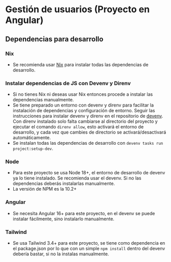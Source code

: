 # Gestión de usuarios (Proyecto en Angular)
## Dependencias para desarrollo
  ### Nix
   - Se recomienda usar [Nix](https://nixos.org/download.html) para instalar todas las dependencias de desarrollo.
  ### Instalar dependencias de JS con Devenv y Direnv
  - Si no tienes Nix ni deseas usar Nix entonces procede a instalar las dependencias manualmente.
  - Se tiene preparado un entorno con devenv y direnv para facilitar la instalación de dependencias y configuración de entorno.
  Seguir las instrucciones para instalar devenv y direnv en el repositorio de [devenv](https://github.com/cachix/devenv).
  Con direnv instalado solo falta cambiarse al directorio del proyecto y ejecutar el comando `direnv allow`, esto activará el entorno de desarrollo, y cada vez que cambies de directorio se activará/desactivará automáticamente.
  - Se instalan todas las dependencias de desarrollo con `devenv tasks run project:setup-dev`.
  ### Node
  - Para este proyecto se usa Node 18+, el entorno de desarrollo de devenv ya lo tiene instalado. Se recomienda usar el devenv. Si no las dependencias deberás instalarlas manualmente.
  - La versión de NPM es la 10.2+
  ### Angular
  - Se necesita Angular 16+ para este proyecto, en el devenv se puede instalar fácilmente, sino instalarlo manualmente.
  ### Tailwind
  - Se usa Tailwind 3.4+ para este proyecto, se tiene como dependencia en el package.json por lo que con un simple `npm install` dentro del devenv debería bastar, si no la instalas manualmente.
